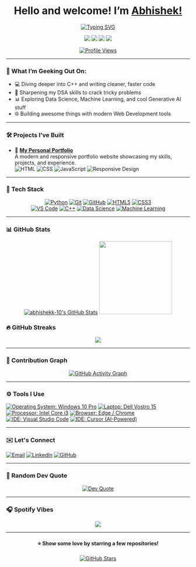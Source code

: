 <h1 align="center">Hello and welcome! I’m <a href="https://github.com/abhishekk-10">Abhishek!</a></h1>


<p align="center">
  <a href="#TypingSVG"><img src="https://readme-typing-svg.demolab.com?font=Fira+Code&weight=500&size=28&pause=100&color=36BCF7&center=true&vCenter=true&width=650&lines=Machine+Learning;Data+Science;Generative+AI+Engineer;Always+Learning+Something+New;Prompt+Engineering+Practitioner;Tech+Event+Participant;LLM+Application+Builder;" alt="Typing SVG" /></a>
</p>

<p align="center">
  <a href="mailto:abhishekkumarthakur2710@gmail.com"><img src="https://img.shields.io/badge/Email-D14836?style=for-the-badge&logo=gmail&logoColor=white"/></a>
  <a href="https://linkedin.com/in/abhishek-kumar-thakur-9016a4258/"><img src="https://img.shields.io/badge/LinkedIn-0077B5?style=for-the-badge&logo=linkedin&logoColor=white"/></a>
  <a href="https://x.com/abhishek_k88727"><img src="https://img.shields.io/badge/Twitter-1DA1F2?style=for-the-badge&logo=twitter&logoColor=white"/></a>
  <a href="https://instagram.com/abhishek.t_27/"><img src="https://img.shields.io/badge/Instagram-E4405F?style=for-the-badge&logo=instagram&logoColor=white"/></a>
</p>

<p align="center">
  <a href="#PROFILEVIEWS"><img src="https://komarev.com/ghpvc/?username=abhishekk-10&label=Profile%20Views&color=0e75b6&style=flat-square" alt="Profile Views" /></a>
</p>

---

### 🧠 What I’m Geeking Out On:
- 💻 Diving deeper into C++ and writing cleaner, faster code
- 🧩 Sharpening my DSA skills to crack tricky problems
- 📊 Exploring Data Science, Machine Learning, and cool Generative AI stuff
- 🌐 Building awesome things with modern Web Development tools

---

### 🛠️ Projects I’ve Built

- 💼 **[My Personal Portfolio](https://github.com/Abhishekk-10/My-Portfolio)**  
  A modern and responsive portfolio website showcasing my skills, projects, and experience.<br/>
  ![HTML](https://img.shields.io/badge/-HTML5-E34F26?style=flat&logo=html5&logoColor=white)
  ![CSS](https://img.shields.io/badge/-CSS3-1572B6?style=flat&logo=css3&logoColor=white)
  ![JavaScript](https://img.shields.io/badge/-JavaScript-F7DF1E?style=flat&logo=javascript&logoColor=black)
  ![Responsive Design](https://img.shields.io/badge/-Responsive%20Design-0A0A0A?style=flat)
  
<!--- 🌿 **[Plant Disease Detection System](https://github.com/krdevanshu06/Plant-Disease-Detection-System-for-Sustainable-Agriculture)**  
  AI-powered app using TensorFlow, OpenCV, and Streamlit to detect plant health issues with 97% accuracy.  
  ![Jupyter Notebook](https://img.shields.io/badge/-Jupyter%20Notebook-F37626?style=flat&logo=jupyter&logoColor=white)
  ![TensorFlow](https://img.shields.io/badge/-TensorFlow-FF6F00?style=flat&logo=tensorflow&logoColor=white)
  ![OpenCV](https://img.shields.io/badge/-OpenCV-5C3EE8?style=flat&logo=opencv&logoColor=white)
  ![Streamlit](https://img.shields.io/badge/-Streamlit-FF4B4B?style=flat&logo=streamlit&logoColor=white)

- 🔐 **[Steganography App](https://github.com/krdevanshu06/steganography-app)**  
  Hide and extract secret messages in images using LSB encoding.  
  ![Python](https://img.shields.io/badge/-Python-3776AB?style=flat&logo=python&logoColor=white)
  ![Cryptography](https://img.shields.io/badge/-Cryptography-222222?style=flat)
  ![Streamlit](https://img.shields.io/badge/-Streamlit-FF4B4B?style=flat&logo=streamlit&logoColor=white)

- 📡 **[Slow Scan Television (SSTV)](https://github.com/krdevanshu06/Slow_Scan_Television-SSTV)**  
  Transmitting images over audio using Python SSTV protocols.  
  ![Python](https://img.shields.io/badge/-Python-3776AB?style=flat&logo=python&logoColor=white)

- 🤖 **[Query Chatbot](https://github.com/krdevanshu06/query-chatbot)**  
  AI chatbot using FastAPI, React, and OpenAI to handle natural language queries.  
  ![React](https://img.shields.io/badge/-React-61DAFB?style=flat&logo=react&logoColor=black)
  ![FastAPI](https://img.shields.io/badge/-FastAPI-009688?style=flat&logo=fastapi&logoColor=white)
  ![OpenAI](https://img.shields.io/badge/-OpenAI-412991?style=flat&logo=openai&logoColor=white)
  ![MySQL](https://img.shields.io/badge/-MySQL-4479A1?style=flat&logo=mysql&logoColor=white)

- 🎓 **[Student Management System](https://github.com/krdevanshu06/StudentManagementSystem)**  
  A PHP-based CRUD application for managing student data.  
  ![PHP](https://img.shields.io/badge/-PHP-777BB4?style=flat&logo=php&logoColor=white)
  ![MySQL](https://img.shields.io/badge/-MySQL-4479A1?style=flat&logo=mysql&logoColor=white)-->


---

### 🧰 Tech Stack

<!-- Load Font Awesome for icons -->
<link rel="stylesheet" href="https://cdnjs.cloudflare.com/ajax/libs/font-awesome/6.0.0/css/all.min.css"/>

<!-- Machine Learning & AI -->
<p align="center">
  <a href="#"><img title="Python" alt="Python" src="https://img.shields.io/badge/Python-3776AB?style=for-the-badge&logo=python&logoColor=white"/></a>
  <a href="#"><img title="Git" alt="Git" src="https://img.shields.io/badge/Git-F05032?style=for-the-badge&logo=git&logoColor=white"/></a>
  <a href="#"><img title="GitHub" alt="GitHub" src="https://img.shields.io/badge/GitHub-181717?style=for-the-badge&logo=github&logoColor=white"/></a>
  <a href="#"><img title="HTML5" alt="HTML5" src="https://img.shields.io/badge/HTML5-E34F26?style=for-the-badge&logo=html5&logoColor=white"/></a>
  <a href="#"><img title="CSS3" alt="CSS3" src="https://img.shields.io/badge/CSS3-1572B6?style=for-the-badge&logo=css3&logoColor=white"/></a><br/>
  <a href="#"><img title="VS Code" alt="VS Code" src="https://img.shields.io/badge/VS%20Code-007ACC?style=for-the-badge&logo=visual-studio-code&logoColor=white"/></a>
  <a href="#"><img title="C++" alt="C++" src="https://img.shields.io/badge/C++-00599C?style=for-the-badge&logo=c%2B%2B&logoColor=white"/></a>
  <a href="#"><img title="Data Science" alt="Data Science" src="https://img.shields.io/badge/Data%20Science-3E8EDE?style=for-the-badge&logo=databricks&logoColor=white"/></a>
  <a href="#"><img title="Machine Learning" alt="Machine Learning" src="https://img.shields.io/badge/Machine%20Learning-FF6F00?style=for-the-badge&logo=tensorflow&logoColor=white"/></a>
</p>


---

### 📊 GitHub Stats

<p align="center">
<!--   <img src="https://github-readme-stats.vercel.app/api?username=krdevanshu06&show_icons=true&theme=radical&hide_border=true&count_private=true" height="180em"/> -->
       <a href="#GitHub Stats"><img  alt="abhishekk-10's GitHub Stats" src="https://awesome-github-stats.azurewebsites.net/user-stats/abhishekk-10?cardType=level&preferLogin=false&Background=000000&Text=FFFFFF&Border=000000" /></a>
  <a href="#GitHub Stats"><img src="https://github-readme-stats.vercel.app/api/top-langs/?username=abhishekk-10&layout=compact&langs_count=5&theme=highcontrast&hide_border=true" height="200em"/></a>

### 🔥 GitHub Streaks

<p align="center">
  <a href="#GitHub Streaks"><img src="https://github-readme-streak-stats.herokuapp.com?user=abhishekk-10&theme=youtube-dark&border_radius=8"/></a>
</p>

---

### 📆 Contribution Graph

<p align="center">
  <a href="#Contribution Graph"><img src="https://github-readme-activity-graph.vercel.app/graph?username=krdevanshu06&theme=high-contrast&hide_border=true" alt="GitHub Activity Graph" /></a>
</p>

---

<h3>⚙️ Tools I Use</h3>
<p align="left">
  <a href="#Tools I Use"><img src="https://img.shields.io/badge/Windows_10_Pro-0078D6?style=flat-square&logo=windows&logoColor=white" title="Operating System: Windows 10 Pro" /></a>
  <a href="#Tools I Use"><img src="https://img.shields.io/badge/Dell_Vostro_15_3000-007DB8?style=flat-square&logo=dell&logoColor=white" title="Laptop: Dell Vostro 15" /></a>
  <a href="#Tools I Use"><img src="https://img.shields.io/badge/Intel_core_i3-blue?style=flat-square&logo=intel&logoColor=white" title="Processor: Intel Core i3" /></a>
  <a href="#Tools I Use"><img src="https://img.shields.io/badge/Edge/Chrome-4285F4?style=flat-square&logo=google-chrome&logoColor=white" title="Browser: Edge / Chrome" /></a>
  <a href="#Tools I Use"><img src="https://img.shields.io/badge/VS%20Code-007ACC?style=flat-square&logo=visualstudiocode&logoColor=white" title="IDE: Visual Studio Code" /></a>
  <a href="#Tools I Use"><img src="https://img.shields.io/badge/Cursor_AI-6E6EFF?style=flat-square&logo=OpenAI&logoColor=white" title="IDE: Cursor (AI-Powered)" /></a>
</p>



---

### ✉️ Let's Connect

[![Email](https://img.shields.io/badge/Email-D14836?style=for-the-badge&logo=gmail&logoColor=white)](mailto:abhishekkumarthakur2710@gmail.com)
[![LinkedIn](https://img.shields.io/badge/LinkedIn-0077B5?style=for-the-badge&logo=linkedin&logoColor=white)](https://www.linkedin.com/in/abhishek-kumar-thakur-9016a4258/)
[![GitHub](https://img.shields.io/badge/GitHub-171515?style=for-the-badge&logo=github&logoColor=white)](https://github.com/abhishekk-10)

---

### 💬 Random Dev Quote

<p align="center">
  <a href="#Random Dev Quote"><img src="https://quotes-github-readme.vercel.app/api?type=horizontal&theme=dark" alt="Dev Quote" /></a>
</p>

---

### 🎧 Spotify Vibes

<p align="center">
  <a href="#Spotify Vibes"><img src="https://spotify-github-profile.kittinanx.com/api/view.svg?uid=q2vjh8vfz2q9zn45iiulkymdc&cover_image=true&theme=novatorem&show_offline=false&background_color=0d1117&interchange=false&bar_color=53b14f&bar_color_cover=true" /></a>
</p>

---

<h4 align="center">⭐ Show some love by starring a few repositories!</h4>
<p align="center">
  <a href="https://github.com/abhishekk-10?tab=repositories">
    <img src="https://img.shields.io/github/stars/abhishekk-10?style=social" alt="GitHub Stars"/>
  </a>
</p>
